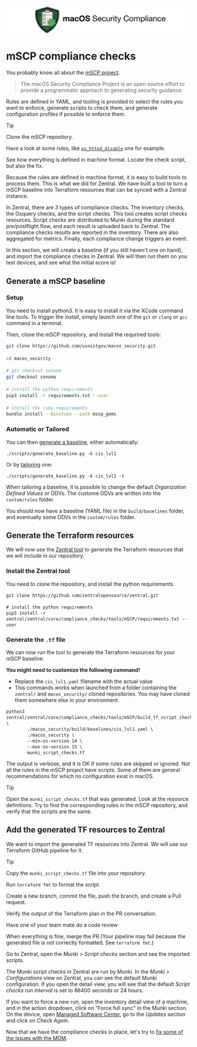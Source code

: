 ![MSCP Banner](assets/images/mscp_banner_outline.png)

# mSCP compliance checks

You probably know all about the [mSCP project](https://github.com/usnistgov/macos_security).

> The macOS Security Compliance Project is an open source effort to provide a programmatic approach to generating security guidance.

Rules are defined in YAML, and tooling is provided to select the rules you want to enforce, generate scripts to check them, and generate configuration profiles if possible to enforce them.

> [!TIP]
> Clone the mSCP repository.
> 
> Have a look at some rules, like [`os_httpd_disable`](https://github.com/usnistgov/macos_security/blob/main/rules/os/os_httpd_disable.yaml) one for example.
> 
> See how everything is defined in machine format. Locate the check script, but also the fix.

Because the rules are defined in machine format, it is easy to build tools to process them. This is what we did for Zentral. We have built a tool to turn a mSCP baseline into Terraform resources that can be synced with a Zentral instance.

In Zentral, there are 3 types of compliance checks. The inventory checks, the Osquery checks, and the script checks. This tool creates script checks resources. Script checks are distributed to Munki during the standard pre/postflight flow, and each result is uploaded back to Zentral. The compliance checks results are reported in the inventory. There are also aggregated for metrics. Finally, each compliance change triggers an event.

In this section, we will create a baseline (if you still haven't one on hand), and import the compliance checks in Zentral. We will then run them on you test devices, and see what the initial score is!

## Generate a mSCP baseline

### Setup

You need to install python3. It is easy to install it via the XCode command line tools. To trigger the install, simply launch one of the  `git` or `clang` or `gcc` command in a terminal.

Then, clone the mSCP repository, and install the requrired tools:

```bash
git clone https://github.com/usnistgov/macos_security.git

cd macos_security

# git checkout sonoma
git checkout sonoma

# install the python requirements
pip3 install -r requirements.txt --user

# install the ruby requirements
bundle install --binstubs --path mscp_gems
```

### Automatic or Tailored

You can then [generate a baseline](https://github.com/usnistgov/macos_security/wiki/Generate-a-Baseline), either automatically:

```
./scripts/generate_baseline.py -k cis_lvl1
```

Or by [tailoring](https://github.com/usnistgov/macos_security/wiki/Tailoring) one:


```
./scripts/generate_baseline.py -k cis_lvl1 -t
```

When tailoring a baseline, it is possible to change the default _Organization Defined Values_ or ODVs. The custome ODVs are written into the `custom/rules` folder.

You should now have a baseline (YAML file) in the `build/baselines` folder, and eventually some ODVs in the `custom/rules` folder.

## Generate the Terraform resources

We will now use the [Zentral tool](https://github.com/zentralopensource/zentral/tree/main/zentral/core/compliance_checks/tools/mSCP) to generate the Terraform resources that we will include in our repository.

### Install the Zentral tool

You need to clone the repository, and install the python requirements.

```
git clone https://github.com/zentralopensource/zentral.git

# install the python requirements
pip3 install -r zentral/zentral/core/compliance_checks/tools/mSCP/requirements.txt --user
```

### Generate the `.tf` file

We can now run the tool to generate the Terraform resources for your mSCP baseline.

**You might need to customize the following command!**

- Replace the `cis_lvl1.yaml` filename with the actual value
-  This commands works when launched from a folder containing the `zentral/` and `macos_security/` cloned repositories. You may have cloned them somewhere else in your environment.

```
python3 zentral/zentral/core/compliance_checks/tools/mSCP/build_tf_script_checks.py \
        ./macos_security/build/baselines/cis_lvl1.yaml \
        ./macos_security \
        --min-os-version 14 \
        --max-os-version 15 \
        munki_script_checks.tf
```

The output is verbose, and it is OK if some rules are skipped or ignored. Not all the rules in the mSCP project have scripts. Some of them are general recommendations for which no configuration exist in macOS.


> [!TIP]
> 
> Open the `munki_script_checks.tf` that was generated. Look at the resource definitions. Try to find the corresponding rules in the mSCP repository, and verify that the scripts are the same.


## Add the generated TF resources to Zentral

We want to import the generated TF resources into Zentral. We will use our Terraform GitHub pipeline for it.

> [!TIP]
> 
> Copy the `munki_script_checks.tf` file into your repository.
> 
> Run `terraform fmt` to format the script.
> 
> Create a new branch, commit the file, push the branch, and create a Pull request.
> 
> Verify the output of the Terraform plan in the PR conversation.
> 
> Have one of your team mate do a code review
> 
> When everything is fine, merge the PR (Your pipeline may fail because the generated file is not correctly formatted. See `terraform fmt`.)
> 
> Go to Zentral, open the _Munki > Script checks_ section and see the imported scripts.


The Munki script checks in Zentral are run by Munki. In the _Munki > Configurations_ view on Zentral, you can see the default Munki configuration. If you open the detail view, you will see that the default _Script checks run interval_ is set to 86400 seconds or 24 hours.

If you want to force a new run, open the inventory detail view of a machine, and in the action dropdown, click on "Force full sync" in the Munki section. On the device, open [Managed Software Center](munki://updates), go to the _Updates_ section and click on _Check Again_.

Now that we have the compliance checks in place, let's try to [fix some of the issues with the MDM](./6_mdm.md).
